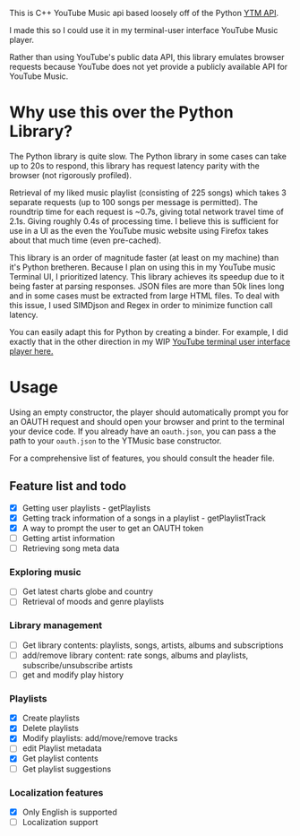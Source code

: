 This is C++ YouTube Music api based loosely off of the Python [YTM API](https://github.com/sigma67/ytmusicapi/tree/621584be3ca28d19667fc7c6353fab9ff09b7fa6).

I made this so I could use it in my terminal-user interface YouTube Music player.  

Rather than using YouTube's public data API, this library emulates browser requests because YouTube does not yet provide a publicly available API for YouTube Music.  

# Why use this over the Python Library?

The Python library is quite slow.  The Python library in some cases can take up to 20s to respond, this library has request latency parity with the browser (not rigorously profiled).

Retrieval of my liked music playlist (consisting of 225 songs) which takes 3 separate requests (up to 100 songs per message is permitted).  The roundtrip time for each request is ~0.7s, giving total network travel time of 2.1s.  Giving roughly 0.4s of processing time.  I believe this is sufficient for use in a UI as the even the YouTube music website using Firefox takes about that much time (even pre-cached).   

This library is an order of magnitude faster (at least on my machine) than it's Python bretheren.  Because I plan on using this in my YouTube music Terminal UI, I prioritized latency.  This library achieves its speedup due to it being faster at parsing responses.  JSON files are more than 50k lines long and in some cases must be extracted from large HTML files.  To deal with this issue, I used SIMDjson and Regex in order to minimize function call latency.  

You can easily adapt this for Python by creating a binder.  For example, I did exactly that in the other direction in my WIP [YouTube terminal user interface player here.](https://github.com/MarcoSin42/yay-tui/blob/7eba5eb558fd7451e7caf5912be83510d7612d86/src/py_wraps/python_wrappers.cpp)

# Usage

Using an empty constructor, the player should automatically prompt you for an OAUTH request and should open your browser and print to the terminal your device code.  If you already have an `oauth.json`, you can pass a the path to your `oauth.json` to the YTMusic base constructor.

For a comprehensive list of features, you should consult the header file.

## Feature list and todo

- [x] Getting user playlists - getPlaylists
- [x] Getting track information of a songs in a playlist - getPlaylistTrack
- [x] A way to prompt the user to get an OAUTH token
- [ ] Getting artist information
- [ ] Retrieving song meta data

### Exploring music
- [ ] Get latest charts globe and country
- [ ] Retrieval of moods and genre playlists

### Library management
- [ ] Get library contents: playlists, songs, artists, albums and subscriptions
- [ ] add/remove library content: rate songs, albums and playlists, subscribe/unsubscribe artists
- [ ] get and modify play history

### Playlists
- [x] Create playlists
- [x] Delete playlists
- [x] Modify playlists: add/move/remove tracks
- [ ] edit Playlist metadata
- [x] Get playlist contents
- [ ] Get playlist suggestions

### Localization features
- [x] Only English is supported
- [ ] Localization support
